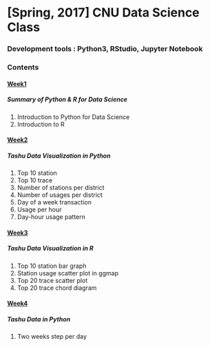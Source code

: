 # [Spring, 2017] CNU Data Science Class

### Development tools : Python3, RStudio, Jupyter Notebook
### Contents
#### [Week1](https://github.com/Yoon-jae/Spring_2017_DataScience/tree/master/Week1)
##### Summary of Python & R for Data Science
1. Introduction to Python for Data Science
2. Introduction to R

#### [Week2](https://github.com/Yoon-jae/Spring_2017_DataScience/tree/master/Week2)
##### Tashu Data Visualization in Python
1. Top 10 station
2. Top 10 trace
3. Number of stations per district
4. Number of usages per district
5. Day of a week transaction
6. Usage per hour
7. Day-hour usage pattern

#### [Week3](https://github.com/Yoon-jae/Spring_2017_DataScience/tree/master/Week3)
##### Tashu Data Visualization in R
1. Top 10 station bar graph
2. Station usage scatter plot in ggmap
3. Top 20 trace scatter plot
4. Top 20 trace chord diagram

#### [Week4](https://github.com/Yoon-jae/Spring_2017_DataScience/tree/master/Week4)
##### Tashu Data in Python
1. Two weeks step per day
